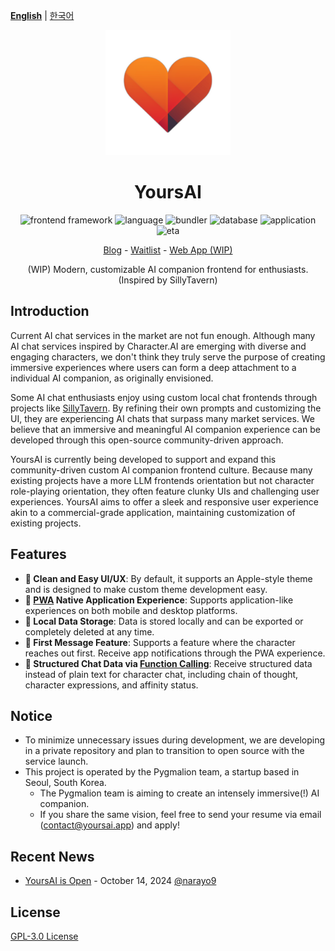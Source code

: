 [**English**](./README.md) | [한국어](READMEs/ko.md) 

<div align="center">

<img src="READMEs/logo.png" width="200" height="200">

# YoursAI

<p align="center">
  <img src='https://img.shields.io/badge/frontend framework-react-orange.svg?style=shields' alt="frontend framework"/>
  <img alt='language' src='https://img.shields.io/badge/language-typescript-brightgreen.svg?style=shields'/>
  <img alt="bundler" src="https://img.shields.io/badge/bundler-vite-darkblue.svg?style=shields"/>
  <img alt="database" src="https://img.shields.io/badge/database-dexie-yellow.svg?style=shields"/>
  <img alt="application" src="https://img.shields.io/badge/application-pwa ready-blue.svg?style=shields"/>
  <img alt="eta" src="https://img.shields.io/badge/ETA-end of november-red.svg?style=shields"/>
</p>

<p align="center">
  <a href="https://blog.yoursai.app">Blog</a> - <a href="https://form.yoursai.app/waitlist">Waitlist</a> - <a href="https://yoursai.app">Web App (WIP)</a> 
</p>

(WIP) Modern, customizable AI companion frontend for enthusiasts. (Inspired by SillyTavern)

</div>



## Introduction

Current AI chat services in the market are not fun enough.
Although many AI chat services inspired by Character.AI are emerging with diverse and engaging characters,
we don't think they truly serve the purpose of creating immersive experiences where users can form a deep attachment to a individual AI companion, as originally envisioned.

Some AI chat enthusiasts enjoy using custom local chat frontends through projects like [SillyTavern](https://github.com/SillyTavern/SillyTavern/tree/release/src).
By refining their own prompts and customizing the UI, they are experiencing AI chats that surpass many market services.
We believe that an immersive and meaningful AI companion experience can be developed through this open-source community-driven approach.

YoursAI is currently being developed to support and expand this community-driven custom AI companion frontend culture.
Because many existing projects have a more LLM frontends orientation but not character role-playing orientation, 
they often feature clunky UIs and challenging user experiences.
YoursAI aims to offer a sleek and responsive user experience akin to a commercial-grade application, maintaining customization of existing projects.

## Features

- **🎨 Clean and Easy UI/UX**: By default, it supports an Apple-style theme and is designed to make custom theme development easy.
- **📱 [PWA](https://developer.mozilla.org/docs/Web/Progressive_web_apps/Tutorials/js13kGames) Native Application Experience**: Supports application-like experiences on both mobile and desktop platforms.
- **💾 Local Data Storage**: Data is stored locally and can be exported or completely deleted at any time.
- **📩 First Message Feature**: Supports a feature where the character reaches out first. Receive app notifications through the PWA experience.
- **🧠 Structured Chat Data via [Function Calling](https://platform.openai.com/docs/guides/function-calling)**: Receive structured data instead of plain text for character chat, including chain of thought, character expressions, and affinity status.

## Notice
- To minimize unnecessary issues during development, we are developing in a private repository and plan to transition to open source with the service launch.
- This project is operated by the Pygmalion team, a startup based in Seoul, South Korea.
  - The Pygmalion team is aiming to create an intensely immersive(!) AI companion.
  - If you share the same vision, feel free to send your resume via email ([contact@yoursai.app](mailto:contact@yoursai.app)) and apply!
  
## Recent News

- [YoursAI is Open](https://blog.yoursai.app/yoursai-first-post/) - October 14, 2024 [@narayo9](https://github.com/narayo9)


## License

[GPL-3.0 License](LICENSE)
